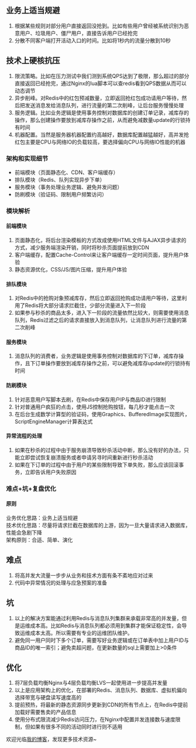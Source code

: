 ## 业务上适当规避
1. 根据某些规则对部分用户直接返回没抢到。比如有些用户曾经被系统识别为恶意用户、垃圾用户、僵尸用户，直接告诉用户已经抢完
2. 分散不同客户端打开活动入口的时间。比如将1秒内的流量分散到10秒

## 技术上硬核抗压
1. 限流策略。比如在压力测试中我们测到系统QPS达到了极限，那么超过的部分直接返回已经抢完，通过Nginx的lua脚本可以查redis看到QPS数据从而可以动态调节
2. 异步削峰。对Redis中的红包预减数量，立即返回抢红包成功请用户等待，然后把发送消息发给消息队列，进行流量的第二次削峰，让后台服务慢慢处理
3. 服务逻辑。比如业务逻辑是使用事务控制对数据库的创建订单记录，减库存的操作，那么创建操作要放到减库存操作之前，从而避免减数量update的行锁持有时间
4. 机器配置。当然是服务器机器配置约高越好，数据库配置越猛越好，高并发抢红包主要是CPU与网络IO的负载较高，要选择偏向CPU与网络IO性能的机器

### 架构和实现细节
* 前端模块（页面静态化、CDN、客户端缓存）
* 排队模块（Redis、队列实现异步下单）
* 服务模块（事务处理业务逻辑、避免并发问题）
* 防刷模块（验证码、限制用户频繁访问）

### 模块解析
#### 前端模块
1. 页面静态化，将后台渲染模板的方式改成使用HTML文件与AJAX异步请求的方式，减少服务端渲染开销，同时将秒杀页面提前放到CDN
2. 客户端缓存，配置Cache-Control来让客户端缓存一定时间页面，提升用户体验
3. 静态资源优化，CSS/JS/图片压缩，提升用户体验

#### 排队模块
1. 对Redis中的抢购对象预减库存，然后立即返回抢购成功请用户等待，这里利用了Redis将大部分请求拦截住，少部分流量进入下一阶段
2. 如果参与秒杀的商品太多，进入下一阶段的流量依然比较大，则需要使用消息队列，Redis过滤之后的请求直接放入到消息队列，让消息队列进行流量的第二次削峰

#### 服务模块
1. 消息队列的消费者，业务逻辑是使用事务控制对数据库的下订单，减库存操作，且下订单操作要放到减库存操作之前，可以避免减库存update的行锁持有时间

#### 防刷模块
1. 针对恶意用户写脚本去刷，在Redis中保存用户IP与商品ID进行限制
2. 针对普通用户疯狂的点击，使用JS控制抢购按钮，每几秒才能点击一次
3. 在后台生成数学计算型的验证码，使用Graphics、BufferedImage实现图片，ScriptEngineManager计算表达式

#### 异常流程的处理
1. 如果在秒杀的过程中由于服务崩溃导致秒杀活动中断，那么没有好的办法，只能立即尝试恢复崩溃服务或者申请另寻时间重新进行秒杀活动
2. 如果在下订单的过程中由于用户的某些限制导致下单失败，那么应该回滚事务，立即告诉用户失败原因

### 难点+坑+复盘优化
#### 原则
业务优化思路：业务上适当规避  
技术优化思路：尽量将请求拦截在数据库的上游，因为一旦大量请求进入数据库，性能会急剧下降  
架构原则：合适、简单、演化  

## 难点
1. 将高并发大流量一步步从业务和技术方面有条不紊地应对过来
2. 代码中异常情况的处理与应急预案的准备

## 坑
1. 以上的解决方案能通过利用Redis与消息队列集群来承载非常高的并发量，但是运维成本高。比如Redis与消息队列都必须用到集群才能保证稳定性，会导致运维成本太高。所以需要有专业的运维团队维护。
2. 避免同一用户同时下多个订单，需要写好业务逻辑或在订单表中加上用户ID与商品ID的唯一索引；避免卖超问题，在更新数量的sql上需要加上>0条件

## 优化
1. 将7层负载均衡Nginx与4层负载均衡LVS一起使用进一步提高并发量
2. 以上是应用架构上的优化，在部署的Redis、消息队列、数据库、虚拟机偏向选择带宽与硬盘读写速度高的
3. 提前预热，将最新的静态资源同步更新到CDN的所有节点上，在Redis中提前加载好需要售卖的产品信息
4. 使用分布式限流减少Redis访问压力，在Nginx中配置并发连接数与速度限制，但如果有很多不同的活动同时进行则不适用

欢迎光临[我的博客](http://www.wangtianyi.top/?utm_source=github&utm_medium=github)，发现更多技术资源~
